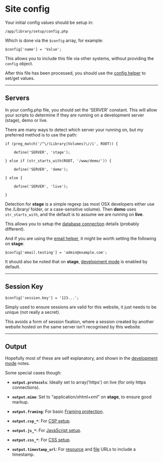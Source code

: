 
# Site config

Your initial config values should be setup in:

	/app/library/setup/config.php

Which is done via the `$config` array, for example:

	$config['name'] = 'Value';

This allows you to include this file via other systems, without providing the `config` object.

After this file has been processed, you should use the [config helper](../../doc/helpers/config.md) to set/get values.

---

## Servers

In your config.php file, you should set the 'SERVER' constant. This will allow your scripts to determine if they are running on a development server (stage), demo or live.

There are many ways to detect which server your running on, but my preferred method is to use the path:

	if (preg_match('/^\/(Library|Volumes)\//i', ROOT)) {

		define('SERVER', 'stage');

	} else if (str_starts_with(ROOT, '/www/demo/')) {

		define('SERVER', 'demo');

	} else {

		define('SERVER', 'live');

	}

Detection for **stage** is a simple regexp (as most OSX developers either use the /Library/ folder, or a case-sensitive volume). Then **demo** uses `str_starts_with`, and the default is to assume we are running on **live**.

This allows you to setup the [database connection](../../doc/system/database.md) details (probably different).

And if you are using the [email helper](../../doc/helpers/email.md), it might be worth setting the following on **stage**:

	$config['email.testing'] = 'admin@example.com';

It should also be noted that on **stage**, [development mode](../../doc/setup/debug.md) is enabled by default.

---

## Session Key

    $config['session.key'] = '123...';

Simply used to ensure sessions are valid for this website, it just needs to be unique (not really a secret).

This avoids a form of session fixation, where a session created by another website hosted on the same server isn't recognised by this website.

---

## Output

Hopefully most of these are self explanatory, and shown in the [development mode](../../doc/setup/debug.md) notes.

Some special cases though:

- **`output.protocols`**: Ideally set to array('https') on live (for only https connections).

- **`output.mime`**: Set to "application/xhtml+xml" on **stage**, to ensure good markup.

- **`output.framing`**: For basic [Framing protection](../../doc/security/framing.md).

- **`output.csp_*`**: For [CSP setup](../../doc/security/csp.md).

- **`output.js_*`**: For [JavaScript setup](../../doc/setup/resources.md).

- **`output.css_*`**: For [CSS setup](../../doc/setup/resources.md).

- **`output.timestamp_url`**: For [resource](../../doc/setup/resources.md) and [file](../../doc/helpers/file.md) URLs to include a timestamp.
